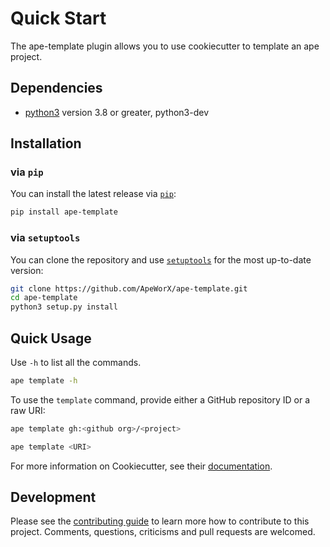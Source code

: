 # Quick Start

The ape-template plugin allows you to use cookiecutter to template an ape project.

## Dependencies

- [python3](https://www.python.org/downloads) version 3.8 or greater, python3-dev

## Installation

### via `pip`

You can install the latest release via [`pip`](https://pypi.org/project/pip/):

```bash
pip install ape-template
```

### via `setuptools`

You can clone the repository and use [`setuptools`](https://github.com/pypa/setuptools) for the most up-to-date version:

```bash
git clone https://github.com/ApeWorX/ape-template.git
cd ape-template
python3 setup.py install
```

## Quick Usage

Use `-h` to list all the commands.

```bash
ape template -h
```

To use the `template` command, provide either a GitHub repository ID or a raw URI:

```bash
ape template gh:<github org>/<project>

ape template <URI>
```

For more information on Cookiecutter, see their [documentation](https://cookiecutter.readthedocs.io/en/stable/).

## Development

Please see the [contributing guide](CONTRIBUTING.md) to learn more how to contribute to this project.
Comments, questions, criticisms and pull requests are welcomed.
